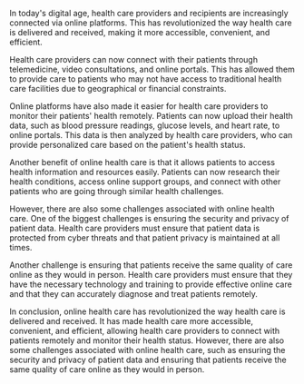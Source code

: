 
In today's digital age, health care providers and recipients are increasingly connected via online platforms. This has revolutionized the way health care is delivered and received, making it more accessible, convenient, and efficient.

Health care providers can now connect with their patients through telemedicine, video consultations, and online portals. This has allowed them to provide care to patients who may not have access to traditional health care facilities due to geographical or financial constraints.

Online platforms have also made it easier for health care providers to monitor their patients' health remotely. Patients can now upload their health data, such as blood pressure readings, glucose levels, and heart rate, to online portals. This data is then analyzed by health care providers, who can provide personalized care based on the patient's health status.

Another benefit of online health care is that it allows patients to access health information and resources easily. Patients can now research their health conditions, access online support groups, and connect with other patients who are going through similar health challenges.

However, there are also some challenges associated with online health care. One of the biggest challenges is ensuring the security and privacy of patient data. Health care providers must ensure that patient data is protected from cyber threats and that patient privacy is maintained at all times.

Another challenge is ensuring that patients receive the same quality of care online as they would in person. Health care providers must ensure that they have the necessary technology and training to provide effective online care and that they can accurately diagnose and treat patients remotely.

In conclusion, online health care has revolutionized the way health care is delivered and received. It has made health care more accessible, convenient, and efficient, allowing health care providers to connect with patients remotely and monitor their health status. However, there are also some challenges associated with online health care, such as ensuring the security and privacy of patient data and ensuring that patients receive the same quality of care online as they would in person.
